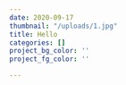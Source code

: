 ```yaml
---
date: 2020-09-17
thumbnail: "/uploads/1.jpg"
title: Hello
categories: []
project_bg_color: ''
project_fg_color: ''

---
```

